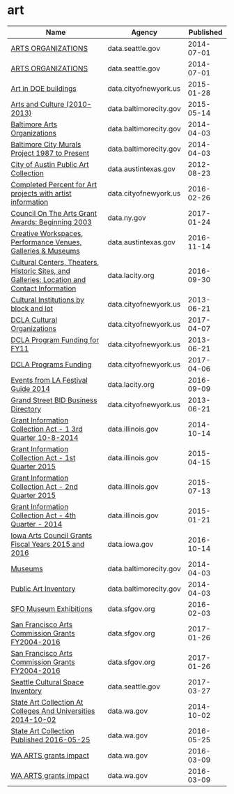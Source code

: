 # art

Name | Agency | Published
---- | ---- | ---------
[ARTS ORGANIZATIONS](../datasets/vwis-5pa9.md) | data.seattle.gov | 2014-07-01
[ARTS ORGANIZATIONS](../datasets/vwis-5pa9.md) | data.seattle.gov | 2014-07-01
[Art in DOE buildings](../datasets/8a4n-zmpj.md) | data.cityofnewyork.us | 2015-01-28
[Arts and Culture (2010-2013)](../datasets/s9kh-t3xq.md) | data.baltimorecity.gov | 2015-05-14
[Baltimore Arts Organizations](../datasets/r4ur-u5nm.md) | data.baltimorecity.gov | 2014-04-03
[Baltimore City Murals Project 1987 to Present](../datasets/zqh4-9ud5.md) | data.baltimorecity.gov | 2014-04-03
[City of Austin Public Art Collection](../datasets/yqxj-7evp.md) | data.austintexas.gov | 2012-08-23
[Completed Percent for Art projects with artist information](../datasets/gzdv-qiga.md) | data.cityofnewyork.us | 2016-02-26
[Council On The Arts Grant Awards: Beginning 2003](../datasets/5q72-7g66.md) | data.ny.gov | 2017-01-24
[Creative Workspaces, Performance Venues, Galleries & Museums](../datasets/qxfh-ycp7.md) | data.austintexas.gov | 2016-11-14
[Cultural Centers, Theaters, Historic Sites, and Galleries: Location and Contact Information](../datasets/vdjf-if28.md) | data.lacity.org | 2016-09-30
[Cultural Institutions by block and lot](../datasets/733r-da8r.md) | data.cityofnewyork.us | 2013-06-21
[DCLA Cultural Organizations](../datasets/u35m-9t32.md) | data.cityofnewyork.us | 2017-04-07
[DCLA Program Funding for FY11](../datasets/rskq-5bfv.md) | data.cityofnewyork.us | 2013-06-21
[DCLA Programs Funding](../datasets/y6fv-k6p7.md) | data.cityofnewyork.us | 2017-04-06
[Events from LA Festival Guide 2014](../datasets/acy8-72w9.md) | data.lacity.org | 2016-09-09
[Grand Street BID Business Directory](../datasets/656a-faqy.md) | data.cityofnewyork.us | 2013-06-21
[Grant Information Collection Act - 1 3rd Quarter 10-8-2014](../datasets/wxdj-p68s.md) | data.illinois.gov | 2014-10-14
[Grant Information Collection Act - 1st Quarter 2015](../datasets/rxtg-dp75.md) | data.illinois.gov | 2015-04-15
[Grant Information Collection Act - 2nd Quarter 2015](../datasets/8gc6-dfne.md) | data.illinois.gov | 2015-07-13
[Grant Information Collection Act - 4th Quarter - 2014](../datasets/nzqn-upe6.md) | data.illinois.gov | 2015-01-21
[Iowa Arts Council Grants Fiscal Years 2015 and 2016](../datasets/kt8m-rwtb.md) | data.iowa.gov | 2016-10-14
[Museums](../datasets/8hgq-9pi6.md) | data.baltimorecity.gov | 2014-04-03
[Public Art Inventory](../datasets/5xsg-uc29.md) | data.baltimorecity.gov | 2014-04-03
[SFO Museum Exhibitions](../datasets/bjtz-s8v8.md) | data.sfgov.org | 2016-02-03
[San Francisco Arts Commission Grants FY2004-2016](../datasets/mxvq-mfs5.md) | data.sfgov.org | 2017-01-26
[San Francisco Arts Commission Grants FY2004-2016](../datasets/mxvq-mfs5.md) | data.sfgov.org | 2017-01-26
[Seattle Cultural Space Inventory](../datasets/vsxr-aydq.md) | data.seattle.gov | 2017-03-27
[State Art Collection At Colleges And Universities 2014-10-02](../datasets/eae8-g7j8.md) | data.wa.gov | 2014-10-02
[State Art Collection Published 2016-05-25](../datasets/xx9k-ku4q.md) | data.wa.gov | 2016-05-25
[WA ARTS grants impact](../datasets/h95v-nqyw.md) | data.wa.gov | 2016-03-09
[WA ARTS grants impact](../datasets/h95v-nqyw.md) | data.wa.gov | 2016-03-09

